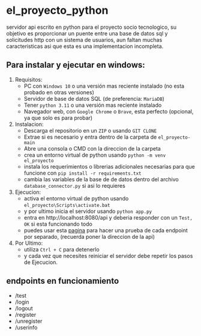 # el_proyecto_python
servidor api escrito en python para el proyecto socio tecnologico, su objetivo es proporcionar un puente entre una base de datos sql y solicitudes http con un sistema de usuarios, aun faltan muchas caracteristicas asi que esta es una implementacion incompleta.
## Para instalar y ejecutar en windows:
1) Requisitos:
   - PC con `Windows 10` o una versión mas reciente instalado (no esta probado en otras versiones)
   - Servidor de base de datos SQL (de preferencia: `MariaDB`)
   - Tener `python 3.11` o una versión mas reciente instalado
   - Navegador web, con `Google Chrome` o `Brave`, esta perfecto (opcional, ya que solo es para probar)
2) Instalacion:
   - Descarga el repositorio en un `ZIP` o usando `GIT CLONE`
   - Extrae si es necesario y entra dentro de la carpeta de `el_proyecto-main`
   - Abre una consola o CMD con la direccion de la carpeta
   - crea un entorno virtual de python usando `python -m venv el_proyecto`
   - instala los requerimientos o librerias adicionales necesarias para que funcione con `pip install -r requirements.txt`
   - cambia las variables de la base de de datos dentro del archivo `database_connector.py` si asi lo requieres
3) Ejecucion:
   - activa el entorno virtual de python usando `el_proyecto\Scripts\activate.bat`
   - y por ultimo inicia el servidor usando `python app.py`
   - entra en http://localhost:8080/api y deberia responder con un `Test, OK` si esta funcionando todo
   - puedes usar esta [pagina](https://matius54.github.io/el_proyecto_api_webpage_test/) para hacer una prueba de cada endpoint por separado, (recuerda poner la direccion de la api)
4) Por Ultimo:
   - utiliza `Ctrl + C` para detenerlo
   - y cada vez que necesites reiniciar el servidor debe repetir los pasos de Ejecucion.
## endpoints en funcionamiento
   - /test
   - /login
   - /logout
   - /register
   - /unregister
   - /userinfo
